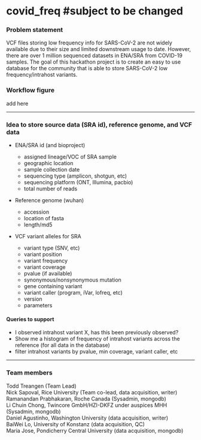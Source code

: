 # covid_freq #subject to be changed

### Problem statement
VCF files storing low frequency info for SARS-CoV-2 are not widely available due to their size and limited downstream usage to date. However, there are over 1 million sequenced datasets in ENA/SRA from COVID-19 samples. The goal of this hackathon project is to create an easy to use database for the community that is able to store SARS-CoV-2 low frequency/intrahost variants.

### Workflow figure

add here

------
### Idea to store source data (SRA id), reference genome, and VCF data
* ENA/SRA id (and bioproject)
  * assigned lineage/VOC of SRA sample
  * geographic location 
  * sample collection date
  * sequencing type (amplicon, shotgun, etc)
  * sequencing platform (ONT, Illumina, pacbio)
  * total number of reads

* Reference genome (wuhan)
  * accession
  * location of fasta
  * length/md5

* VCF variant alleles for SRA
  * variant type (SNV, etc)
  * variant position 
  * variant frequency
  * variant coverage
  * pvalue (if available)
  * synonymous/nonsynonymous mutation 
  * gene containing variant
  * variant caller (program, iVar, lofreq, etc) 
  * version 
  * parameters

#### Queries to support
* I observed intrahost variant X, has this been previously observed? 
* Show me a histogram of frequency of intrahost variants across the reference (for all data in the database)
* filter intrahost variants by pvalue, min coverage, variant caller, etc

------
### Team members
Todd Treangen (Team Lead) <br>
Nick Sapoval, Rice University (Team co-lead, data acquisition, writer) <br>
Ramanandan Prabhakaran, Roche Canada (Sysadmin, mongodb) <br>
Li Chuin Chong, Twincore GmbH/HZI-DKFZ under auspices MHH (Sysadmin, mongodb) <br>
Daniel Agustinho, Washington University (data acquisition, writer) <br>
BaiWei Lo, University of Konstanz (data acquisition, QC) <br>
Maria Jose, Pondicherry Central University (data acquisition, mongodb)
